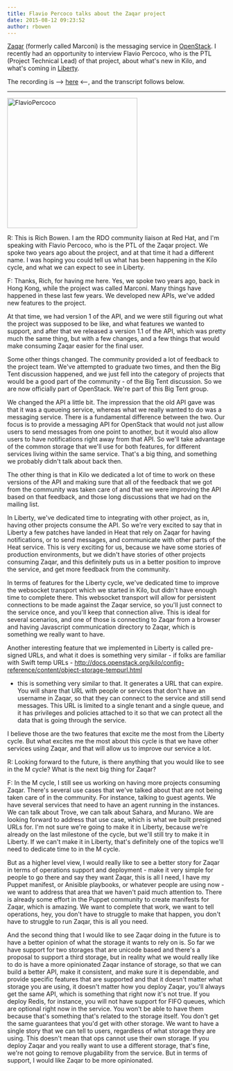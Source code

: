 ```yaml
---
title: Flavio Percoco talks about the Zaqar project
date: 2015-08-12 09:23:52
author: rbowen
---
```


[Zaqar](https://wiki.openstack.org/wiki/Zaqar) (formerly called Marconi) is the messaging service in [OpenStack](http://openstack.org). I recently had an opportunity to interview Flavio Percoco, who is the PTL (Project Technical Lead) of that project, about what's new in Kilo, and what's coming in [Liberty](https://wiki.openstack.org/wiki/Liberty_Release_Schedule).

The recording is --> [here](http://drbacchus.com/podcasts/openstack/flavio_zaqar.mp3) <--, and the transcript follows below.

<hr />

<a href="http://drbacchus.com/wp-content/uploads/2015/08/FlavioPercoco.jpeg"><img class="alignleft size-medium wp-image-2320" src="http://drbacchus.com/wp-content/uploads/2015/08/FlavioPercoco-300x300.jpeg" alt="FlavioPercoco" width="300" height="300" /></a>

R: This is Rich Bowen. I am the RDO community liaison at Red Hat, and
I'm speaking with Flavio Percoco, who is the PTL of the Zaqar project.
We spoke two years ago about the project, and at that time it had a
different name. I was hoping you could tell us what has been happening
in the Kilo cycle, and what we can expect to see in Liberty.

F: Thanks, Rich, for having me here. Yes, we spoke two years ago, back
in Hong Kong, while the project was called Marconi. Many things have
happened in these last few years. We developed new APIs, we've added
new features to the project.

At that time, we had version 1 of the API, and we were still figuring
out what the project was supposed to be like, and what features we
wanted to support, and after that we released a version 1.1 of the
API, which was pretty much the same thing, but with a few changes, and
a few things that would make consuming Zaqar easier for the final
user.

Some other things changed. The community provided a lot of feedback to
the project team. We've attempted to graduate two times, and then the
Big Tent discussion happened, and we just fell into the category of
projects that would be a good part of the community - of the Big Tent
discussion. So we are now officially part of OpenStack. We're part of
this Big Tent group.

We changed the API a little bit. The impression that the old API gave
was that it was a queueing service, whereas what we really wanted to
do was a messaging service. There is a fundamental difference between
the two. Our focus is to provide a messaging API for OpenStack that
would not just allow users to send messages from one point to another,
but it would also allow users to have notifications right away from
that API. So we'll take advantage of the common storage that we'll use
for both features, for different services living within the same
service. That's a big thing, and something we probably didn't talk
about back then.

The other thing is that in Kilo we dedicated a lot of time to work on
these versions of the API and making sure that all of the feedback
that we got from the community was taken care of and that we were
improving the API based on that feedback, and those long discussions
that we had on the mailing list.

In Liberty, we've dedicated time to integrating with other project, as
in, having other projects consume the API. So we're very excited to
say that in Liberty a few patches have landed in Heat that rely on
Zaqar for having notifications, or to send messages, and communicate
with other parts of the Heat service. This is very exciting for us,
because we have some stories of production environments, but we didn't
have stories of other projects consuming Zaqar, and this definitely
puts us in a better position to improve the service, and get more
feedback from the community.

In terms of features for the Liberty cycle, we've dedicated time to
improve the websocket transport which we started in Kilo, but didn't
have enough time to complete there. This websocket transport will
allow for persistent connections to be made against the Zaqar service,
so you'll just connect to the service once, and you'll keep that
connection alive. This is ideal for several scenarios, and one of
those is connecting to Zaqar from a browser and having Javascript
communication directory to Zaqar, which is something we really want to
have.

Another interesting feature that we implemented in Liberty is called
pre-signed URLs, and what it does is something very similar - if folks
are familiar with Swift temp URLs -
http://docs.openstack.org/kilo/config-reference/content/object-storage-tempurl.html
- this is something very similar to that. It generates a URL that
can expire. You will share that URL with people or services that don't
have an username in Zaqar, so that they can connect to the service and
still send messages. This URL is limited to a single tenant and a
single queue, and it has privileges and policies attached to it so
that we can protect all the data that is going through the service.

I believe those are the two features that excite me the most from the
Liberty cycle. But what excites me the most about this cycle is that
we have other services using Zaqar, and that will allow us to improve
our service a lot.

R: Looking forward to the future, is there anything that you would
like to see in the M cycle? What is the next big thing for Zaqar?

F: In the M cycle, I still see us working on having more projects
consuming Zaqar. There's several use cases that we've talked about
that are not being taken care of in the community. For instance,
talking to guest agents. We have several services that need to have an
agent running in the instances. We can talk about Trove, we can talk
about Sahara, and Murano. We are looking forward to address that use
case, which is what we built presigned URLs for. I'm not sure we're
going to make it in Liberty, because we're already on the last
milestone of the cycle, but we'll still try to make it in Liberty. If
we can't make it in Liberty, that's definitely one of the topics we'll
need to dedicate time to in the M cycle.

But as a higher level view, I
would really like to see a better story for Zaqar in terms of operations
support and deployment - make it very simple for people to go there
and say they want Zaqar, this is all I need, I have my Puppet
manifest, or Anisible playbooks, or whatever people are using now - we
want to address that area that we haven't paid much attention to.
There is already some effort in the Puppet community to create
manifests for Zaqar, which is amazing. We want to complete that work,
we want to tell operations, hey, you don't have to struggle to make that
happen, you don't have to struggle to run Zaqar, this is all you need.

And the second thing that I would like to see Zaqar doing in the
future is to have a better opinion of what the storage it wants to
rely on is. So far we have support for two storages that are unicode
based and there's a proposal to support a third storage, but in
reality what we would really like to do is have a more opinionated
Zaqar instance of storage, so that we can build a better API, make it
consistent, and make sure it is dependable, and provide specific
features that are supported and that it doesn't matter what storage
you are using, it doesn't matter how you deploy Zaqar, you'll always
get the same API, which is something that right now it's not true. If
you deploy Redis, for instance, you will not have support for FIFO
queues, which are optional right now in the service. You won't be able
to have them because that's something that's related to the storage
itself. You don't get the same guarantees that you'd get with other
storage. We want to have a single story that we can tell to users,
regardless of what storage they are using. This doesn't mean that ops
cannot use their own storage. If you deploy Zaqar and you really want
to use a different storage, that's fine, we're not going to remove
plugability from the service. But in terms of support, I would like
Zaqar to be more opinionated.
